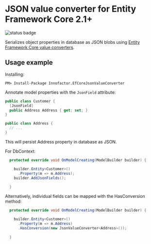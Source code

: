 ﻿# JSON value converter for Entity Framework Core 2.1+

![status badge](https://innofactor-agile.visualstudio.com/_apis/public/build/definitions/8f49bcda-8276-4721-8f2e-aa1f54924edf/19/badge)

Serializes object properties in database as JSON blobs using [Entity Framework Core value converters](https://docs.microsoft.com/en-us/ef/core/modeling/value-conversions).

## Usage example

Installing:
```
PM> Install-Package Innofactor.EfCoreJsonValueConverter
```

Annotate model properties with the ```JsonField``` attribute:
```csharp
public class Customer {
  [JsonField]
  public Address Address { get; set; }
}

public class Address {
  // ...
}
```

This will persist Address property in database as JSON.

For DbContext:

```csharp
  protected override void OnModelCreating(ModelBuilder builder) {

    builder.Entity<Customer>()
      .Property(m => m.Address);
    builder.AddJsonFields();        
    
  }
```

Alternatively, individual fields can be mapped with the HasConversion method:
```csharp
  protected override void OnModelCreating(ModelBuilder builder) {

    builder.Entity<Customer>()
      .Property(m => m.Address)
      .HasConversion(new JsonValueConverter<Address>());
    
  }
```